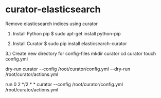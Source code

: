 # curator-elasticsearch
Remove elasticsearch indices using curator


1) Install Python pip
$ sudo apt-get install python-pip

2) Install Curator
$ sudo pip install elasticsearch-curator

3.) Create new directory for config-files
mkdir curator
cd curator
touch config.yml

dry-run 
curator --config /root/curator/config.yml --dry-run /root/curator/actions.yml

run
0 2 */2 * * curator --config /root/curator/config.yml /root/curator/actions.yml
